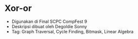 # Xor-or

- Digunakan di Final SCPC CompFest 9
- Deskripsi dibuat oleh Degoldie Sonny
- Tag: Graph Traversal, Cycle Finding, Bitmask, Linear Algebra
